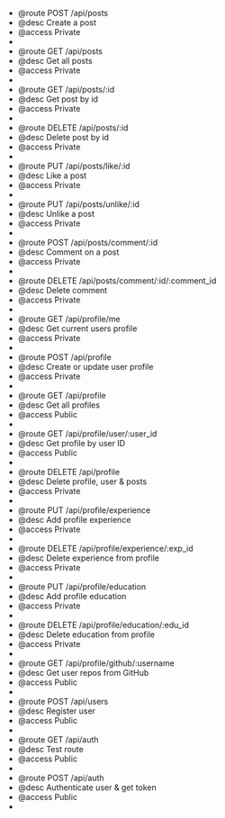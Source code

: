 * @route   POST /api/posts
* @desc    Create a post
* @access  Private
*  
* @route   GET /api/posts
* @desc    Get all posts
* @access  Private
*  
* @route   GET /api/posts/:id
* @desc    Get post by id
* @access  Private
*  
* @route   DELETE /api/posts/:id
* @desc    Delete post by id
* @access  Private
*  
* @route   PUT /api/posts/like/:id
* @desc    Like a post
* @access  Private
*  
* @route   PUT /api/posts/unlike/:id
* @desc    Unlike a post
* @access  Private
*  
* @route   POST /api/posts/comment/:id
* @desc    Comment on a post
* @access  Private
*  
* @route   DELETE /api/posts/comment/:id/:comment_id
* @desc    Delete comment
* @access  Private
*  
* @route   GET /api/profile/me
* @desc    Get current users profile
* @access  Private
*  
* @route   POST /api/profile
* @desc    Create or update user profile
* @access  Private
*  
* @route   GET /api/profile
* @desc    Get all profiles
* @access  Public
*  
* @route   GET /api/profile/user/:user_id
* @desc    Get profile by user ID
* @access  Public
*   
* @route   DELETE /api/profile
* @desc    Delete profile, user & posts
* @access  Private
*  
* @route   PUT /api/profile/experience
* @desc    Add profile experience
* @access  Private
*  
* @route   DELETE /api/profile/experience/:exp_id
* @desc    Delete experience from profile
* @access  Private
*  
* @route   PUT /api/profile/education
* @desc    Add profile education
* @access  Private
*  
* @route   DELETE /api/profile/education/:edu_id
* @desc    Delete education from profile
* @access  Private
*  
* @route   GET /api/profile/github/:username
* @desc    Get user repos from GitHub
* @access  Public
*  
* @route   POST /api/users
* @desc    Register user
* @access  Public
*  
* @route   GET /api/auth
* @desc    Test route
* @access  Public
*  
* @route   POST /api/auth
* @desc    Authenticate user & get token
* @access  Public
*  